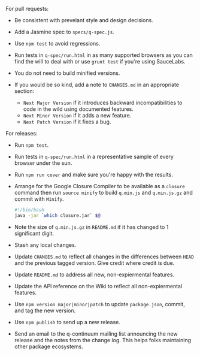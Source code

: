 
For pull requests:

-   Be consistent with prevelant style and design decisions.
-   Add a Jasmine spec to `specs/q-spec.js`.
-   Use `npm test` to avoid regressions.
-   Run tests in `q-spec/run.html` in as many supported browsers as you
    can find the will to deal with or use `grunt test` if you're using SauceLabs.
-   You do not need to build minified versions.
-   If you would be so kind, add a note to `CHANGES.md` in an
    appropriate section:

    -   `Next Major Version` if it introduces backward incompatibilities
        to code in the wild using documented features.
    -   `Next Minor Version` if it adds a new feature.
    -   `Next Patch Version` if it fixes a bug.

For releases:

-   Run `npm test`.
-   Run tests in `q-spec/run.html` in a representative sample of every
    browser under the sun.
-   Run `npm run cover` and make sure you're happy with the results.
-   Arrange for the Google Closure Compiler to be available as a
    `closure` command then run `source minify` to build `q.min.js` and
    `q.min.js.gz` and commit with `Minify`.

    ```bash
    #!/bin/bash
    java -jar `which closure.jar` $@
    ```

-   Note the size of `q.min.js.gz` in `README.md` if it has changed to 1
    significant digit.
-   Stash any local changes.
-   Update `CHANGES.md` to reflect all changes in the differences
    between `HEAD` and the previous tagged version.  Give credit where
    credit is due.
-   Update `README.md` to address all new, non-expiermental features.
-   Update the API reference on the Wiki to reflect all non-expiermental
    features.
-   Use `npm version major|minor|patch` to update `package.json`,
    commit, and tag the new version.
-   Use `npm publish` to send up a new release.
-   Send an email to the q-continuum mailing list announcing the new
    release and the notes from the change log.  This helps folks
    maintaining other package ecosystems.

